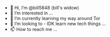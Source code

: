 - 👋 Hi, I’m @bill5848 (bill's widow)
- 👀 I’m interested in ...
- 🌱 I’m currently learning my way around Tor 
- 💞️ I’m looking to - IDK learn new tech things ...
- 📫 How to reach me ...

<!---
bill5848/bill5848 is a ✨ special ✨ repository because its `README.md` (this file) appears on your GitHub profile.
You can click the Preview link to take a look at your changes.
--->
